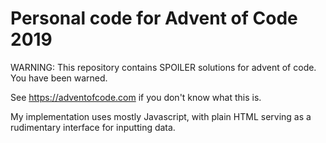 # Personal code for Advent of Code 2019

WARNING: This repository contains SPOILER solutions for advent of code. You have been warned.

See https://adventofcode.com if you don't know what this is.

My implementation uses mostly Javascript, with plain HTML serving as a rudimentary interface for inputting data.
